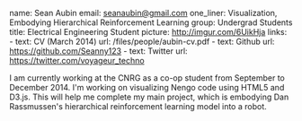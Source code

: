 name: Sean Aubin
email: seanaubin@gmail.com
one_liner: Visualization, Embodying Hierarchical Reinforcement Learning
group: Undergrad Students
title: Electrical Engineering Student
picture: http://imgur.com/6UikHja
links:
    - text: CV (March 2014)
      url: /files/people/aubin-cv.pdf
    - text: Github
      url: https://github.com/Seanny123
    - text: Twitter
      url: https://twitter.com/voyageur_techno

I am currently working at the CNRG as a co-op student
from September to December 2014. I'm working on visualizing Nengo code using 
HTML5 and D3.js. This will help me complete my main project, which is embodying
Dan Rassmussen's hierarchical reinforcement learning model into a robot.